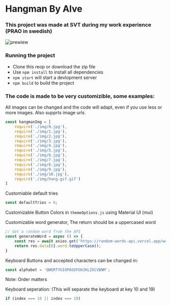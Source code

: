 # Hangman By Alve

### This project was made at SVT during my work experience (PRAO in swedish)

![prewiew](https://gcdnb.pbrd.co/images/AViHFvGV1N1I.png?o=1)


### Running the project

* Clone this reop or download the zip file
* Use `npm install` to install all dependencies
* `npm start` will start a devlopment server
* `npm build` to build the project

### The code is made to be very customizible, some examples:

All images can be changed and the code will adapt, even if you use less or more images. Also supprts image urls.
```javascript
const hangmanImg = [
    require('./img/0.jpg'),
    require('./img/1.jpg'),
    require('./img/2.jpg'),
    require('./img/3.jpg'),
    require('./img/4.jpg'),
    require('./img/5.jpg'),
    require('./img/6.jpg'),
    require('./img/7.jpg'),
    require('./img/8.jpg'),
    require('./img/9.jpg'),
    require('./img/10.jpg'),
    require('./img/hang-gif.gif')
]
```

Customiable default tries
```javascript
const defaultTries = 6;
```

Customizable Button Colors in `themeOptions.js` using Material UI (mui)


Customizable word generator, The return should be a uppercased word
```javascript
// Get a random word from the API
const generateWord = async () => {
    const res = await axios.get('https://random-words-api.vercel.app/word')
    return res.data[0].word.toUpperCase();
}
```

Keyboard Buttons and accepted characters can be changed in:
```javascript
const alphabet = 'QWERTYUIOPASDFGHJKLZXCVBNM';
```
Note: Order matters

Keyboard seperation: (This will separate the keyboard at key 10 and 19)
```javascript
if (index === 10 || index === 19)
```